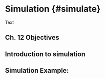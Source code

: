 # Simulation {#simulate}
Text


## Ch. 12 Objectives

## Introduction to simulation

## Simulation Example:  
